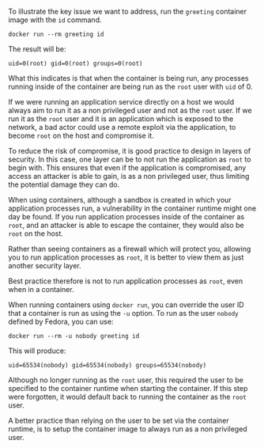 To illustrate the key issue we want to address, run the `greeting` container image with the `id` command.

```execute
docker run --rm greeting id
```

The result will be:

```
uid=0(root) gid=0(root) groups=0(root)
```

What this indicates is that when the container is being run, any processes running inside of the container are being run as the `root` user with `uid` of 0.

If we were running an application service directly on a host we would always aim to run it as a non privileged user and not as the `root` user. If we run it as the `root` user and it is an application which is exposed to the network, a bad actor could use a remote exploit via the application, to become `root` on the host and compromise it.

To reduce the risk of compromise, it is good practice to design in layers of security. In this case, one layer can be to not run the application as `root` to begin with. This ensures that even if the application is compromised, any access an attacker is able to gain, is as a non privileged user, thus limiting the potential damage they can do.

When using containers, although a sandbox is created in which your application processes run, a vulnerability in the container runtime might one day be found. If you run application processes inside of the container as `root`, and an attacker is able to escape the container, they would also be `root` on the host.

Rather than seeing containers as a firewall which will protect you, allowing you to run application processes as `root`, it is better to view them as just another security layer.

Best practice therefore is not to run application processes as `root`, even when in a container.

When running containers using `docker run`, you can override the user ID that a container is run as using the `-u` option. To run as the user `nobody` defined by Fedora, you can use:

```execute
docker run --rm -u nobody greeting id
```

This will produce:

```
uid=65534(nobody) gid=65534(nobody) groups=65534(nobody)
```

Although no longer running as the `root` user, this required the user to be specified to the container runtime when starting the container. If this step were forgotten, it would default back to running the container as the `root` user.

A better practice than relying on the user to be set via the container runtime, is to setup the container image to always run as a non privileged user.
